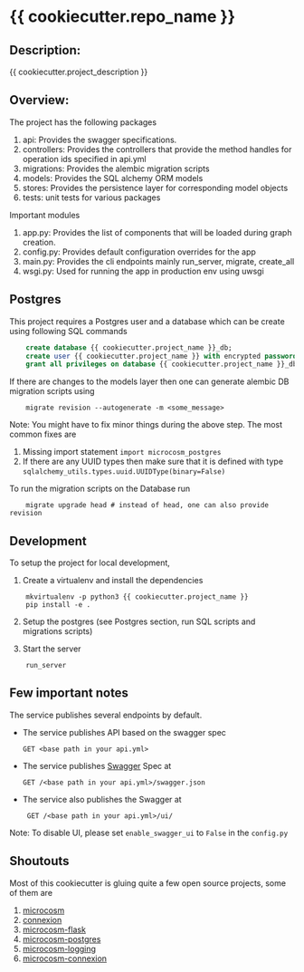 # {{ cookiecutter.repo_name }}

## Description:
{{ cookiecutter.project_description }}


## Overview:

The project has the following packages

1. api: Provides the swagger specifications.
2. controllers: Provides the controllers that provide the method handles for operation ids specified in api.yml
3. migrations: Provides the alembic migration scripts
4. models: Provides the SQL alchemy ORM models
5. stores: Provides the persistence layer for corresponding model objects
6. tests: unit tests for various packages

Important modules

1. app.py: Provides the list of components that will be loaded during graph creation.
2. config.py: Provides default configuration overrides for the app
3. main.py: Provides the cli endpoints mainly run_server, migrate, create_all
4. wsgi.py: Used for running the app in production env using uwsgi


## Postgres

This project requires a Postgres user and a database which can be create using following SQL commands

```sql
    create database {{ cookiecutter.project_name }}_db;
    create user {{ cookiecutter.project_name }} with encrypted password 'secret';
    grant all privileges on database {{ cookiecutter.project_name }}_db to {{ cookiecutter.project_name }};
```

If there are changes to the models layer then one can generate alembic DB migration scripts using

```shell script
    migrate revision --autogenerate -m <some_message>
```

Note: You might have to fix minor things during the above step. The most common fixes are

1. Missing import statement `import microcosm_postgres`
2. If there are any UUID types then make sure that it is defined with type
`sqlalchemy_utils.types.uuid.UUIDType(binary=False)`

To run the migration scripts on the Database run

```shell script
    migrate upgrade head # instead of head, one can also provide revision
```


## Development

To setup the project for local development,

1. Create a virtualenv and install the dependencies

```shell script
    mkvirtualenv -p python3 {{ cookiecutter.project_name }}
    pip install -e .
```

2. Setup the postgres (see Postgres section, run SQL scripts and migrations scripts)

3. Start the server
```shell script
    run_server
```


## Few important notes

The service publishes several endpoints by default.

 -  The service publishes API based on the swagger spec

        GET <base path in your api.yml>

 -  The service publishes [Swagger] Spec at

        GET /<base path in your api.yml>/swagger.json

 - The service also publishes the Swagger at

        GET /<base path in your api.yml>/ui/

Note: To disable UI, please set `enable_swagger_ui` to `False` in the `config.py`


## Shoutouts

Most of this cookiecutter is gluing quite a few open source projects, some of them are

1. [microcosm]
2. [connexion]
3. [microcosm-flask]
4. [microcosm-postgres]
5. [microcosm-logging]
6. [microcosm-connexion]

[Swagger]: http://swagger.io/

[microcosm]: https://github.com/globality-corp/microcosm
[connexion]: https://github.com/zalando/connexion
[microcosm-flask]: https://github.com/globality-corp/microcosm-flask
[microcosm-postgres]: https://github.com/globality-corp/microcosm-postgres
[microcosm-logging]: https://github.com/globality-corp/microcosm-logging
[microcosm-connexion]: https://github.com/srikalyan/microcosm-connexion
